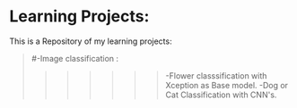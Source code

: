# Learning Projects:
This is a Repository of my learning projects:
>#-Image classification :
>>>>>>>-Flower classsification with Xception as Base model.
>>>>>>>-Dog or Cat Classification with CNN's.

